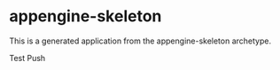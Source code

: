 appengine-skeleton
=============================

This is a generated application from the appengine-skeleton archetype.

Test
Push
